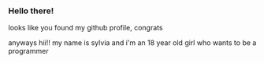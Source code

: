 ### Hello there!

looks like you found my github profile, congrats 

anyways hii!! my name is sylvia and i'm an 18 year old girl who wants to be a programmer
